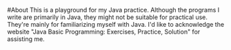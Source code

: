 #About
This is a playground for my Java practice. 
Although the programs I write are primarily in Java, they might not be suitable for practical use. 
They're mainly for familiarizing myself with Java. 
I'd like to acknowledge the website "Java Basic Programming: Exercises, Practice, Solution" for assisting me. 
